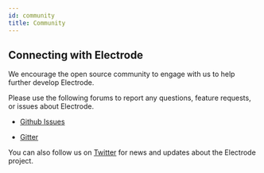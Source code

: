 ```yaml
---
id: community
title: Community
---
```


## Connecting with Electrode

We encourage the open source community to engage with us to help further develop Electrode.

Please use the following forums to report any questions, feature requests, or issues about Electrode.

+ [Github Issues](https://github.com/electrode-io/electrode/issues)

+ [Gitter](https://gitter.im/electrode-io/electrode)

You can also follow us on [Twitter](https://twitter.com/electrode_io) for news and updates about the Electrode project.

